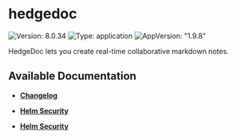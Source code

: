 # hedgedoc

![Version: 8.0.34](https://img.shields.io/badge/Version-8.0.34-informational?style=flat-square) ![Type: application](https://img.shields.io/badge/Type-application-informational?style=flat-square) ![AppVersion: "1.9.8"](https://img.shields.io/badge/AppVersion-"1.9.8"-informational?style=flat-square)

HedgeDoc lets you create real-time collaborative markdown notes.

## Available Documentation

- [**Changelog**](CHANGELOG)

- [**Helm Security**](container-security)

- [**Helm Security**](helm-security)


